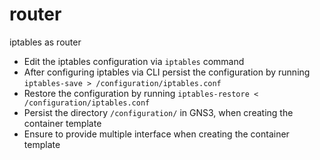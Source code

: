 # router

iptables as router

* Edit the iptables configuration via `iptables` command
* After configuring iptables via CLI persist the configuration by running `iptables-save > /configuration/iptables.conf`
* Restore the configuration by running `iptables-restore < /configuration/iptables.conf`
* Persist the directory `/configuration/` in GNS3, when creating the container template 
* Ensure to provide multiple interface when creating the container template